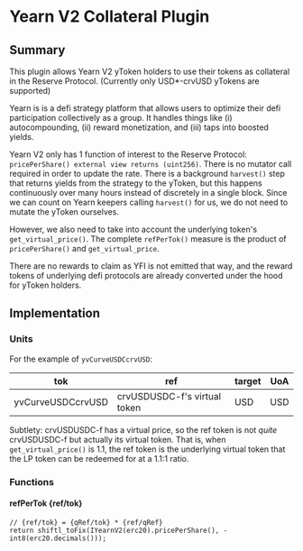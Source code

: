 # Yearn V2 Collateral Plugin

## Summary

This plugin allows Yearn V2 yToken holders to use their tokens as collateral in the Reserve Protocol. (Currently only USD\*-crvUSD yTokens are supported)

Yearn is is a defi strategy platform that allows users to optimize their defi participation collectively as a group. It handles things like (i) autocompounding, (ii) reward monetization, and (iii) taps into boosted yields.

Yearn V2 only has 1 function of interest to the Reserve Protocol: `pricePerShare() external view returns (uint256)`. There is no mutator call required in order to update the rate. There is a background `harvest()` step that returns yields from the strategy to the yToken, but this happens continuously over many hours instead of discretely in a single block. Since we can count on Yearn keepers calling `harvest()` for us, we do not need to mutate the yToken ourselves.

However, we also need to take into account the underlying token's `get_virtual_price()`. The complete `refPerTok()` measure is the product of `pricePerShare()` and `get_virtual_price`.

There are no rewards to claim as YFI is not emitted that way, and the reward tokens of underlying defi protocols are already converted under the hood for yToken holders.

## Implementation

### Units

For the example of `yvCurveUSDCcrvUSD`:

| tok               | ref                          | target | UoA |
| ----------------- | ---------------------------- | ------ | --- |
| yvCurveUSDCcrvUSD | crvUSDUSDC-f's virtual token | USD    | USD |

Subtlety: crvUSDUSDC-f has a virtual price, so the ref token is not _quite_ crvUSDUSDC-f but actually its virtual token. That is, when `get_virtual_price()` is 1.1, the ref token is the underlying virtual token that the LP token can be redeemed for at a 1.1:1 ratio.

### Functions

#### refPerTok {ref/tok}

```solidity
// {ref/tok} = {qRef/tok} * {ref/qRef}
return shiftl_toFix(IYearnV2(erc20).pricePerShare(), -int8(erc20.decimals()));
```

